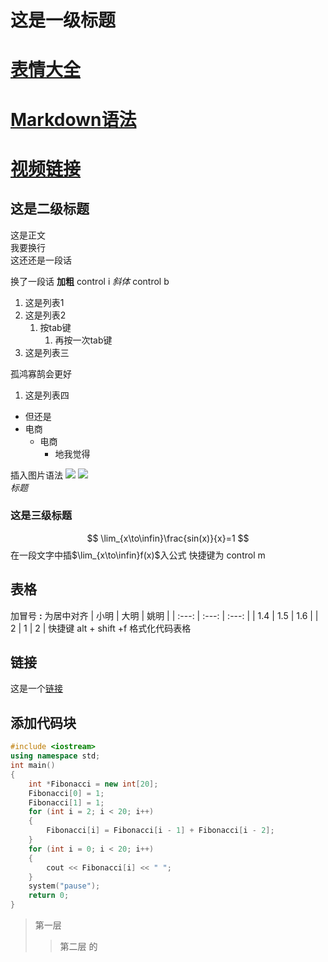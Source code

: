 # 这是一级标题
# [表情大全](https://blog.csdn.net/qq_40896997/article/details/106551767?ops_request_misc=%257B%2522request%255Fid%2522%253A%2522164864817516780269875672%2522%252C%2522scm%2522%253A%252220140713.130102334.pc%255Fall.%2522%257D&request_id=164864817516780269875672&biz_id=0&utm_medium=distribute.pc_search_result.none-task-blog-2~all~first_rank_ecpm_v1~rank_v31_ecpm-3-106551767.142^v5^pc_search_result_cache,143^v6^control&utm_term=Markdown%E8%A1%A8%E6%83%85&spm=1018.2226.3001.4187)
# [Markdown语法](https://blog.csdn.net/afei__/article/details/80717153?ops_request_misc=%257B%2522request%255Fid%2522%253A%2522164829945416780264014551%2522%252C%2522scm%2522%253A%252220140713.130102334..%2522%257D&request_id=164829945416780264014551&biz_id=0&utm_medium=distribute.pc_search_result.none-task-blog-2~all~top_positive~default-2-80717153.142^v5^pc_search_quality_down,143^v6^control&utm_term=markdown%E8%AF%AD%E6%B3%95&spm=1018.2226.3001.4187)
# [视频链接](https://www.bilibili.com/video/BV1si4y1472o?spm_id_from=333.999.0.0)
## 这是二级标题
这是正文  
我要换行    
这还还是一段话  

换了一段话  **加粗** control i *斜体* control b
1. 这是列表1
2. 这是列表2
   1. 按tab键
      1. 再按一次tab键
9. 这是列表三
      
孤鸿寡鹄会更好
1.  这是列表四
* 但还是
* 电商
  * 电商
    * 地我觉得  

插入图片语法
![](2022-03-26-15-14-53.png)
![](view.jpg)  
*标题*
### 这是三级标题
$$
\lim_{x\to\infin}\frac{sin(x)}{x}=1
$$
在一段文字中插$\lim_{x\to\infin}f(x)$入公式
快捷键为 control m

## 表格
加冒号 **:** 为居中对齐 
| 小明  | 大明  | 姚明  |
| :---: | :---: | :---: |
|  1.4  |  1.5  |  1.6  |
|   2   |   1   |   2   |
快捷键 alt + shift +f 格式化代码表格
## 链接
这是一个[链接](https://blog.csdn.net/aasys848082/article/details/101713187?spm=1001.2101.3001.6650.1&utm_medium=distribute.pc_relevant.none-task-blog-2%7Edefault%7ECTRLIST%7ERate-1.pc_relevant_aa&depth_1-utm_source=distribute.pc_relevant.none-task-blog-2%7Edefault%7ECTRLIST%7ERate-1.pc_relevant_aa&utm_relevant_index=2)
## 添加代码块
```c++
#include <iostream>
using namespace std;
int main()
{
    int *Fibonacci = new int[20];
    Fibonacci[0] = 1;
    Fibonacci[1] = 1;
    for (int i = 2; i < 20; i++)
    {
        Fibonacci[i] = Fibonacci[i - 1] + Fibonacci[i - 2];
    }
    for (int i = 0; i < 20; i++)
    {
        cout << Fibonacci[i] << " ";
    }
    system("pause");
    return 0;
}
```  
> 第一层
> >第二层
> 的